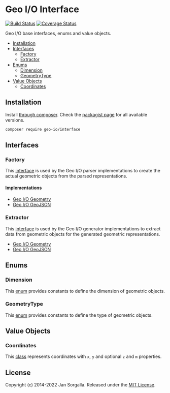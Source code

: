 Geo I/O Interface
==

[![Build Status](https://github.com/geo-io/interface/actions/workflows/ci.yml/badge.svg?branch=main)](https://github.com/geo-io/interface/actions/workflows/ci.yml)
[![Coverage Status](https://coveralls.io/repos/github/geo-io/interface/badge.svg?branch=main)](https://coveralls.io/github/geo-io/interface?branch=main)

Geo I/O base interfaces, enums and value objects.

* [Installation](#installation)
* [Interfaces](#interfaces)
  * [Factory](#factory)
  * [Extractor](#extractor)
* [Enums](#enums)
  * [Dimension](#dimension)
  * [GeometryType](#geometrytype)
* [Value Objects](#value-objects)
  * [Coordinates](#Coordinates)

Installation
--

Install [through composer](http://getcomposer.org). Check the
[packagist page](https://packagist.org/packages/geo-io/interface) for all
available versions.

```bash
composer require geo-io/interface
```

Interfaces
--

### Factory

This [interface](src/Factory.php) is used by the Geo I/O parser implementations
to create the actual geometric objects from the parsed representations.

#### Implementations

* [Geo I/O Geometry](https://github.com/geo-io/geometry)
* [Geo I/O GeoJSON](https://github.com/geo-io/geojson)

### Extractor

This [interface](src/Extractor.php) is used by the Geo I/O generator
implementations to extract data  from geometric objects for the generated
geometric representations.

* [Geo I/O Geometry](https://github.com/geo-io/geometry)
* [Geo I/O GeoJSON](https://github.com/geo-io/geojson)

Enums
--

### Dimension

This [enum](src/Dimension.php) provides constants to define the dimension of
geometric objects.

### GeometryType

This [enum](src/GeometryType.php) provides constants to define the type of
geometric objects.

Value Objects
--

### Coordinates

This [class](src/Coordinates.php) represents coordinates with `x`, `y` and
optional `z` and `m` properties.

License
--

Copyright (c) 2014-2022 Jan Sorgalla. Released under the [MIT License](LICENSE).
